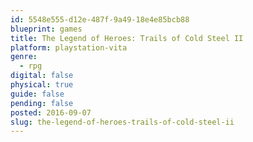 ```yaml
---
id: 5548e555-d12e-487f-9a49-18e4e85bcb88
blueprint: games
title: The Legend of Heroes: Trails of Cold Steel II
platform: playstation-vita
genre:
  - rpg
digital: false
physical: true
guide: false
pending: false
posted: 2016-09-07
slug: the-legend-of-heroes-trails-of-cold-steel-ii
---
```

